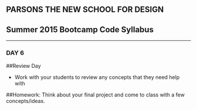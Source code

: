 ## PARSONS THE NEW SCHOOL FOR DESIGN
## Summer 2015 Bootcamp Code Syllabus
-------------------------------------------------------------------

### DAY 6

##Review Day
* Work with your students to review any concepts that they need help with
  
##Homework:
Think about your final project and come to class with a few concepts/ideas.
